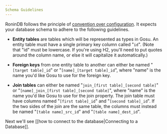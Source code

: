 ```yaml
---
Schema Guidelines
---
```


RoninDB follows the principle of [convention over configuration][2]. It
expects your database schema to adhere to the following guidelines.

  * **Entity tables** are tables which will be represented as types in Gosu.
An entity table must have a single primary key column called "`id`". (Note
that "id" must be lowercase. If you're using H2, you'll need to put quotes
around the column name, or else it will capitalize it automatically.)

  * **Foreign keys** from one entity table to another can either be named
"`[target table]_id`" or "`[name]_[target table]_id`", where "name" is the
name you'd like Gosu to use for the foreign key.

  * **Join tables** can either be named "`join_[first table]_[second table]`"
or "`[name]_join_[first table]_[second table]`", where "name" is the name
you'd like Gosu to use for the join property. The join table must have columns
named "`[first table]_id`" and "`[second table]_id`". If the two sides of the
join are the same table, the columns must instead be named "`[table
name]_src_id`" and "`[table name]_dest_id`".

Next we'll see [[how to connect to the database|Connecting to a Database]].


   [2]: http://en.wikipedia.org/wiki/Convention_over_configuration

